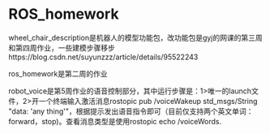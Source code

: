 # ROS_homework
wheel_chair_description是机器人的模型功能包，改功能包是gyj的网课的第三周和第四周作业，一些建模步骤移步https://blog.csdn.net/suyunzzz/article/details/95522243

ros_homework是第二周的作业

robot_voice是第5周作业的语音控制部分，其中运行步骤是：1>唯一的launch文件，2>开一个终端输入激活消息rostopic pub /voiceWakeup std_msgs/String "data: 'any thing'"，根据提示发出语音指令即可（目前仅支持两个英文单词：forward，stop)。查看消息类型是使用rostopic echo /voiceWords.
